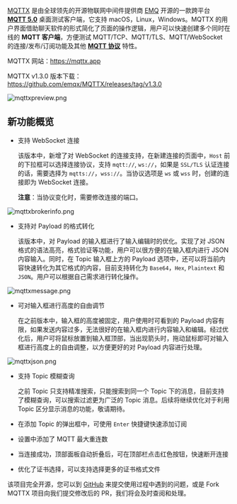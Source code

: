 [MQTTX](https://mqttx.app) 是由全球领先的开源物联网中间件提供商 [EMQ](https://www.emqx.com/zh) 开源的一款跨平台 **[MQTT 5.0](https://www.emqx.com/zh/mqtt/mqtt5)** 桌面测试客户端，它支持 macOS，Linux，Windows。MQTTX 的用户界面借助聊天软件的形式简化了页面的操作逻辑，用户可以快速创建多个同时在线的 **MQTT 客户端**，方便测试 MQTT/TCP、MQTT/TLS、MQTT/WebSocket  的连接/发布/订阅功能及其他 **[MQTT 协议](https://www.emqx.com/zh/mqtt-guide)** 特性。

MQTTX 网站：https://mqttx.app

MQTTX v1.3.0 版本下载：https://github.com/emqx/MQTTX/releases/tag/v1.3.0

![mqttxpreview.png](https://assets.emqx.com/images/890cee487ea26b7b15b27d4642412e8e.png)

## 新功能概览

- 支持 WebSocket 连接

  该版本中，新增了对 WebSocket 的连接支持，在新建连接的页面中，`Host` 前的下拉框可以选择连接协议，支持 `mqtt://`, `ws://`，如果是 `SSL/TLS` 认证连接的话，需要选择为 `mqtts://`，`wss://`。当协议选项是 `ws` 或 `wss` 时，创建的连接即为 WebSocket 连接。

  **注意**：当协议变化时，需要修改连接的端口。

![mqttxbrokerinfo.png](https://assets.emqx.com/images/b84ca95b501fb85155e0bb345db14f88.png)

- 支持对 Payload 的格式转化

  该版本中，对 Payload 的输入框进行了输入编辑时的优化。实现了对 JSON 格式的语法高亮，格式验证等功能，用户可以很方便的在输入框内进行 JSON 内容输入。同时，在 Topic 输入框上方的 Payload 选项中，还可以将当前内容快速转化为其它格式的内容，目前支持转化为 `Base64`，`Hex`, `Plaintext` 和 `JSON`。用户可以根据自己需求进行转化操作。

 ![mqttxmessage.png](https://assets.emqx.com/images/1d1322eab2f308af1b3fbf4d9ea4721a.png)

- 可对输入框进行高度的自由调节

  在之前版本中，输入框的高度被固定，用户使用时可看到的 Payload 内容有限，如果发送内容过多，无法很好的在输入框内进行内容输入和编辑。经过优化后，用户可将鼠标放置到输入框顶部，当出现箭头时，拖动鼠标即可对输入框进行高度上的自由调整，以方便更好的对 Payload 内容进行处理。

![mqttxjson.png](https://assets.emqx.com/images/720bdc89e8486568b9bac056c9eb1a05.png)

- 支持 Topic 模糊查询

  之前 Topic 只支持精准搜索，只能搜索到同一个 Topic 下的消息，目前支持了模糊查询，可以搜索过滤更为广泛的 Topic 消息。后续将继续优化对于利用 Topic 区分显示消息的功能，敬请期待。

- 在添加 Topic 的弹出框中，可使用 `Enter` 快捷键快速添加订阅

- 设置中添加了 MQTT 最大重连数

- 当连接成功，顶部面板自动折叠后，可在顶部栏点击红色按钮，快速断开连接

- 优化了证书选择，可以支持选择更多的证书格式文件

该项目完全开源，您可以到 [GitHub](https://github.com/emqx/MQTTX/issues?q=is%3Aissue+is%3Aopen+sort%3Aupdated-desc) 来提交使用过程中遇到的问题，或是 Fork MQTTX 项目向我们提交修改后的 PR，我们将会及时查阅和处理。
